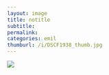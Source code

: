 ```yaml
---
layout: image
title: notitle
subtitle: 
permalink: 
categories: emil
thumburl: /i/DSCF1938_thumb.jpg
---
```

![]({{site.url}}/i/DSCF1938_thumb.jpg)
